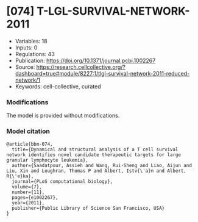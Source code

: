 # \[074\] T-LGL-SURVIVAL-NETWORK-2011

 - Variables: 18
 - Inputs: 0
 - Regulations: 43
 - Publication: https://doi.org/10.1371/journal.pcbi.1002267
 - Source: https://research.cellcollective.org/?dashboard=true#module/8227:1/tlgl-survival-network-2011-reduced-network/1
 - Keywords: cell-collective, curated


### Modifications

The model is provided without modifications.

### Model citation

```
@article{bbm-074,
  title={Dynamical and structural analysis of a T cell survival network identifies novel candidate therapeutic targets for large granular lymphocyte leukemia},
  author={Saadatpour, Assieh and Wang, Rui-Sheng and Liao, Aijun and Liu, Xin and Loughran, Thomas P and Albert, Istv{\'a}n and Albert, R{\'e}ka},
  journal={PLoS computational biology},
  volume={7},
  number={11},
  pages={e1002267},
  year={2011},
  publisher={Public Library of Science San Francisco, USA}
}

```

